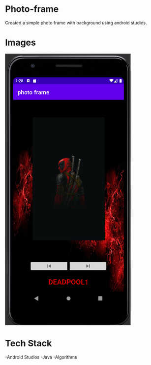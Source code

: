 # Photo-frame
Created a simple photo frame with background using android studios.

# Images
![Project IMG](photo%20frame.png)

# Tech Stack
-Android Studios
-Java
-Algorithms
